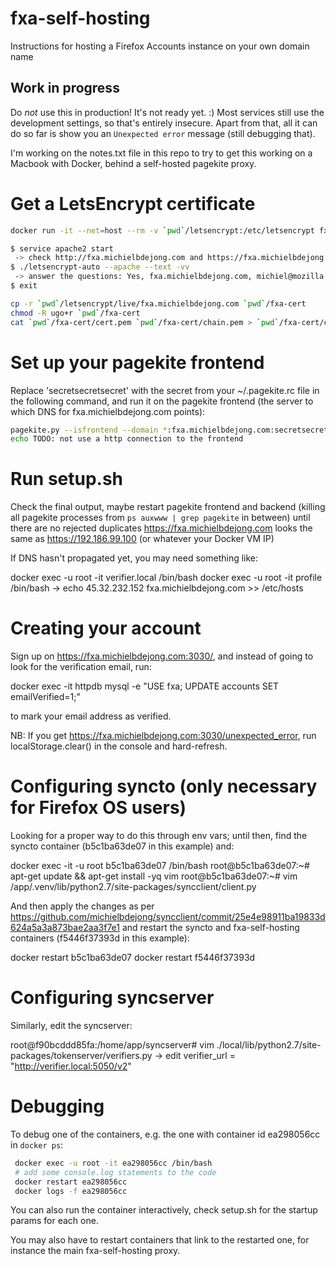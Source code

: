 # fxa-self-hosting
Instructions for hosting a Firefox Accounts instance on your own domain name

## Work in progress

Do *not* use this in production! It's not ready yet. :) Most services still use the development settings, so that's entirely insecure. Apart from that, all it can do so far is show you an `Unexpected error` message (still debugging that).

I'm working on the notes.txt file in this repo to try to get this working on a Macbook with Docker, behind a self-hosted pagekite proxy.

# Get a LetsEncrypt certificate

````bash
docker run -it --net=host --rm -v `pwd`/letsencrypt:/etc/letsencrypt fxa-letsencrypt /bin/bash

$ service apache2 start
 -> check http://fxa.michielbdejong.com and https://fxa.michielbdejong.com (cert warning) show the apache default page
$ ./letsencrypt-auto --apache --text -vv
 -> answer the questions: Yes, fxa.michielbdejong.com, michiel@mozilla.com, Agree
$ exit

cp -r `pwd`/letsencrypt/live/fxa.michielbdejong.com `pwd`/fxa-cert
chmod -R ugo+r `pwd`/fxa-cert
cat `pwd`/fxa-cert/cert.pem `pwd`/fxa-cert/chain.pem > `pwd`/fxa-cert/combined.pem
````

# Set up your pagekite frontend

Replace 'secretsecretsecret' with the secret from your ~/.pagekite.rc file in the
following command, and run it on the pagekite frontend (the server to which DNS
for fxa.michielbdejong.com points):

````bash
pagekite.py --isfrontend --domain *:fxa.michielbdejong.com:secretsecretsecret --ports=80,1111,3030,5000,8000,443,9010
echo TODO: not use a http connection to the frontend
````

# Run setup.sh

Check the final output, maybe restart pagekite frontend and backend
(killing all pagekite processes from `ps auxwww | grep pagekite` in between)
until there are no rejected duplicates https://fxa.michielbdejong.com looks
the same as https://192.186.99.100 (or whatever your Docker VM IP)

If DNS hasn't propagated yet, you may need something like:

docker exec -u root -it verifier.local /bin/bash
docker exec -u root -it profile /bin/bash
-> echo 45.32.232.152 fxa.michielbdejong.com >> /etc/hosts

# Creating your account

Sign up on https://fxa.michielbdejong.com:3030/, and instead of going to look
for the verification email, run:

 docker exec -it httpdb mysql -e "USE fxa; UPDATE accounts SET emailVerified=1;"

to mark your email address as verified.

NB: If you get https://fxa.michielbdejong.com:3030/unexpected_error, run
localStorage.clear() in the console and hard-refresh.

# Configuring syncto (only necessary for Firefox OS users)

Looking for a proper way to do this through env vars; until then, find the
syncto container (b5c1ba63de07 in this example) and:

docker exec -it -u root b5c1ba63de07 /bin/bash
root@b5c1ba63de07:~# apt-get update && apt-get install -yq vim
root@b5c1ba63de07:~# vim /app/.venv/lib/python2.7/site-packages/syncclient/client.py

And then apply the changes as per
https://github.com/michielbdejong/syncclient/commit/25e4e98911ba19833d624a5a3a873bae2aa3f7e1
and restart the syncto and fxa-self-hosting containers (f5446f37393d in this example):

docker restart b5c1ba63de07
docker restart f5446f37393d

# Configuring syncserver

Similarly, edit the syncserver:

root@f90bcddd85fa:/home/app/syncserver# vim ./local/lib/python2.7/site-packages/tokenserver/verifiers.py
-> edit verifier_url = "http://verifier.local:5050/v2"

# Debugging

To debug one of the containers, e.g. the one with container id ea298056cc in `docker ps`:

````bash
 docker exec -u root -it ea298056cc /bin/bash
 # add some console.log statements to the code
 docker restart ea298056cc
 docker logs -f ea298056cc
````

You can also run the container interactively, check setup.sh for the startup params for each one.

You may also have to restart containers that link to the restarted one, for instance
the main fxa-self-hosting proxy.
